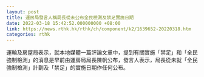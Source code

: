 ```yaml
---
layout: post
title: 運房局發言人稱局長從未公布全民檢測及禁足實施日期
date: 2022-03-18 15:42:52.000000000 +08:00
link: https://news.rthk.hk/rthk/ch/component/k2/1639652-20220318.htm
categories: rthk
---
```


運輸及房屋局表示，就本地媒體一篇評論文章中，提到有關實施「禁足」和「全民強制檢測」的消息是早前由運房局局長陳帆公布，發言人表示，局長從未就「全民強制檢測」計劃及「禁足」的實施日期作任何公布。
